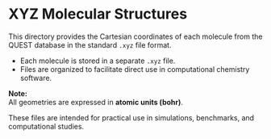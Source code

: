 # XYZ Molecular Structures

This directory provides the Cartesian coordinates of each molecule from the QUEST database in the standard `.xyz` file format.

- Each molecule is stored in a separate `.xyz` file.
- Files are organized to facilitate direct use in computational chemistry software.

**Note:**  
All geometries are expressed in **atomic units (bohr)**.

These files are intended for practical use in simulations, benchmarks, and computational studies.
